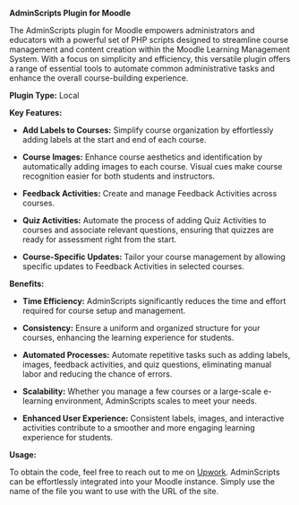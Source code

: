 **AdminScripts Plugin for Moodle**

The AdminScripts plugin for Moodle empowers administrators and educators with a powerful set of PHP scripts designed to streamline course management and content creation within the Moodle Learning Management System. With a focus on simplicity and efficiency, this versatile plugin offers a range of essential tools to automate common administrative tasks and enhance the overall course-building experience.

**Plugin Type:**
Local

**Key Features:**

- **Add Labels to Courses:** Simplify course organization by effortlessly adding labels at the start and end of each course.

- **Course Images:** Enhance course aesthetics and identification by automatically adding images to each course. Visual cues make course recognition easier for both students and instructors.

- **Feedback Activities:** Create and manage Feedback Activities across courses.

- **Quiz Activities:** Automate the process of adding Quiz Activities to courses and associate relevant questions, ensuring that quizzes are ready for assessment right from the start.

- **Course-Specific Updates:** Tailor your course management by allowing specific updates to Feedback Activities in selected courses.

**Benefits:**

- **Time Efficiency:** AdminScripts significantly reduces the time and effort required for course setup and management.

- **Consistency:** Ensure a uniform and organized structure for your courses, enhancing the learning experience for students.

- **Automated Processes:** Automate repetitive tasks such as adding labels, images, feedback activities, and quiz questions, eliminating manual labor and reducing the chance of errors.

- **Scalability:** Whether you manage a few courses or a large-scale e-learning environment, AdminScripts scales to meet your needs.

- **Enhanced User Experience:** Consistent labels, images, and interactive activities contribute to a smoother and more engaging learning experience for students.

**Usage:**

To obtain the code, feel free to reach out to me on [Upwork](https://www.upwork.com/freelancers/~0188ff047bab91ab3c). AdminScripts can be effortlessly integrated into your Moodle instance. Simply use the name of the file you want to use with the URL of the site.

